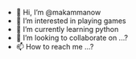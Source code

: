 - 👋 Hi, I’m @makammanow
- 👀 I’m interested in playing games
- 🌱 I’m currently learning python
- 💞️ I’m looking to collaborate on ...?
- 📫 How to reach me ...?

<!---
makammanow/makammanow is a ✨ special ✨ repository because its `README.md` (this file) appears on your GitHub profile.
You can click the Preview link to take a look at your changes.
--->
